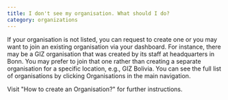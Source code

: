 ```yaml
---
title: I don't see my organisation. What should I do?
category: organizations
---
```


If your organisation is not listed, you can request to create one or you may want to join an existing organisation via your dashboard. For instance, there may be a GIZ organisation that was created by its staff at headquarters in Bonn. You may prefer to join that one rather than creating a separate organisation for a specific location, e.g., GIZ Bolivia. You can see the full list of organisations by clicking Organisations in the main navigation.

Visit "How to create an Organisation?" for further instructions.
